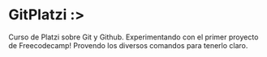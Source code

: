 # GitPlatzi :>
Curso de Platzi sobre Git y Github. Experimentando con el primer proyecto de Freecodecamp!
Provendo los diversos comandos para tenerlo claro.